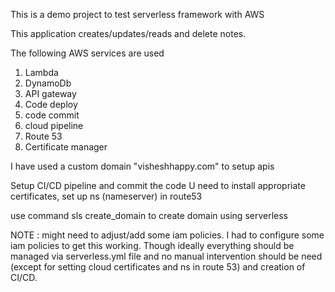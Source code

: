 This is a demo project to test serverless framework with AWS

This application creates/updates/reads and delete notes.

The following AWS services are used
1. Lambda
2. DynamoDb
3. API gateway
4. Code deploy
5. code commit
6. cloud pipeline
7. Route 53
8. Certificate manager

I have used a custom domain "visheshhappy.com" to setup apis

Setup CI/CD pipeline and commit the code
U need to install appropriate certificates, set up ns (nameserver) in route53 

use command sls create_domain to create domain using serverless



NOTE : might need to adjust/add some iam policies. I had to configure some iam policies to get this working. Though ideally everything should be managed via serverless.yml file and no manual intervention should be need (except for setting cloud certificates and ns in route 53) and creation of CI/CD.